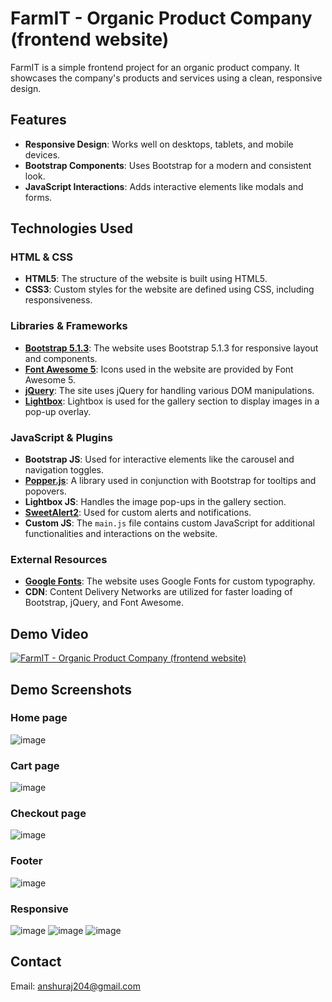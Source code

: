 # FarmIT - Organic Product Company (frontend website)

FarmIT is a simple frontend project for an organic product company. It showcases the company's products and services using a clean, responsive design.

## Features
- **Responsive Design**: Works well on desktops, tablets, and mobile devices.
- **Bootstrap Components**: Uses Bootstrap for a modern and consistent look.
- **JavaScript Interactions**: Adds interactive elements like modals and forms.

## Technologies Used

### HTML & CSS
- **HTML5**: The structure of the website is built using HTML5.
- **CSS3**: Custom styles for the website are defined using CSS, including responsiveness.

### Libraries & Frameworks
- **[Bootstrap 5.1.3](https://getbootstrap.com/)**: The website uses Bootstrap 5.1.3 for responsive layout and components.
- **[Font Awesome 5](https://fontawesome.com/)**: Icons used in the website are provided by Font Awesome 5.
- **[jQuery](https://jquery.com/)**: The site uses jQuery for handling various DOM manipulations.
- **[Lightbox](https://lokeshdhakar.com/projects/lightbox2/)**: Lightbox is used for the gallery section to display images in a pop-up overlay.

### JavaScript & Plugins
- **Bootstrap JS**: Used for interactive elements like the carousel and navigation toggles.
- **[Popper.js](https://popper.js.org/)**: A library used in conjunction with Bootstrap for tooltips and popovers.
- **Lightbox JS**: Handles the image pop-ups in the gallery section.
- **[SweetAlert2](https://sweetalert2.github.io/)**: Used for custom alerts and notifications.
- **Custom JS**: The `main.js` file contains custom JavaScript for additional functionalities and interactions on the website.

### External Resources
- **[Google Fonts](https://fonts.google.com/)**: The website uses Google Fonts for custom typography.
- **CDN**: Content Delivery Networks are utilized for faster loading of Bootstrap, jQuery, and Font Awesome.
## Demo Video
[![FarmIT - Organic Product Company (frontend website)](https://img.youtube.com/vi/adf1wH-CwL4/0.jpg)](https://www.youtube.com/watch?v=adf1wH-CwL4)
## Demo Screenshots
### Home page
![image](https://github.com/user-attachments/assets/f155dcd2-26ef-49c2-9065-68b9e4cf9637)
### Cart page
![image](https://github.com/user-attachments/assets/dc256e8c-d0ba-4fbe-965e-b2af4219c1f4)
### Checkout page
![image](https://github.com/user-attachments/assets/b35afb93-2773-4241-b55d-f0413284b25a)
### Footer
![image](https://github.com/user-attachments/assets/988be351-21e3-46f5-a127-2b23206a47e2)
### Responsive
![image](https://github.com/user-attachments/assets/3a5f4a07-a335-4c67-b9e7-f6ab3c0fbe17)
![image](https://github.com/user-attachments/assets/0a3b1127-e74d-412a-be44-deda3a2a7d55)
![image](https://github.com/user-attachments/assets/93e431f3-590a-4000-b1de-abed69a26686)

## Contact
Email: anshuraj204@gmail.com

